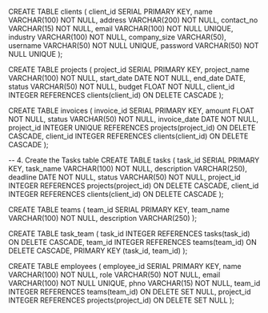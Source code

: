 CREATE TABLE clients (
    client_id SERIAL PRIMARY KEY,
    name VARCHAR(100) NOT NULL,
    address VARCHAR(200) NOT NULL,
    contact_no VARCHAR(15) NOT NULL,
    email VARCHAR(100) NOT NULL UNIQUE,
    industry VARCHAR(100) NOT NULL,
    company_size VARCHAR(50),
    username VARCHAR(50) NOT NULL UNIQUE,
    password VARCHAR(50) NOT NULL UNIQUE
);

CREATE TABLE projects (
    project_id SERIAL PRIMARY KEY,
    project_name VARCHAR(100) NOT NULL,
    start_date DATE NOT NULL,
    end_date DATE,
    status VARCHAR(50) NOT NULL,
    budget FLOAT NOT NULL,
    client_id INTEGER REFERENCES clients(client_id) ON DELETE CASCADE
);

CREATE TABLE invoices (
    invoice_id SERIAL PRIMARY KEY,
    amount FLOAT NOT NULL,
    status VARCHAR(50) NOT NULL,
    invoice_date DATE NOT NULL,
    project_id INTEGER UNIQUE REFERENCES projects(project_id) ON DELETE CASCADE,
    client_id INTEGER REFERENCES clients(client_id) ON DELETE CASCADE
);

-- 4. Create the Tasks table
CREATE TABLE tasks (
    task_id SERIAL PRIMARY KEY,
    task_name VARCHAR(100) NOT NULL,
    description VARCHAR(250),
    deadline DATE NOT NULL,
    status VARCHAR(50) NOT NULL,
    project_id INTEGER REFERENCES projects(project_id) ON DELETE CASCADE,
    client_id INTEGER REFERENCES clients(client_id) ON DELETE CASCADE
);

CREATE TABLE teams (
    team_id SERIAL PRIMARY KEY,
    team_name VARCHAR(100) NOT NULL,
    description VARCHAR(250)
);

CREATE TABLE task_team (
    task_id INTEGER REFERENCES tasks(task_id) ON DELETE CASCADE,
    team_id INTEGER REFERENCES teams(team_id) ON DELETE CASCADE,
    PRIMARY KEY (task_id, team_id)
);

CREATE TABLE employees (
    employee_id SERIAL PRIMARY KEY,
    name VARCHAR(100) NOT NULL,
    role VARCHAR(50) NOT NULL,
    email VARCHAR(100) NOT NULL UNIQUE,
    phno VARCHAR(15) NOT NULL,
    team_id INTEGER REFERENCES teams(team_id) ON DELETE SET NULL,
    project_id INTEGER REFERENCES projects(project_id) ON DELETE SET NULL
);
